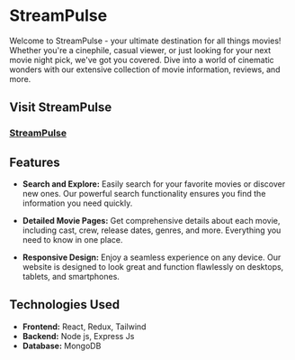 # StreamPulse
Welcome to StreamPulse - your ultimate destination for all things movies! Whether you're a cinephile, casual viewer, or just looking for your next movie night pick, we've got you covered. Dive into a world of cinematic wonders with our extensive collection of movie information, reviews, and more.

## Visit StreamPulse

### <a href="https://streampulse.netlify.app/">StreamPulse</a>

## Features

- **Search and Explore:** Easily search for your favorite movies or discover new ones. Our powerful search functionality ensures you find the information you need quickly.

- **Detailed Movie Pages:** Get comprehensive details about each movie, including cast, crew, release dates, genres, and more. Everything you need to know in one place.

- **Responsive Design:** Enjoy a seamless experience on any device. Our website is designed to look great and function flawlessly on desktops, tablets, and smartphones.

## Technologies Used

- **Frontend:** React, Redux, Tailwind
- **Backend:** Node js, Express Js
- **Database:** MongoDB
